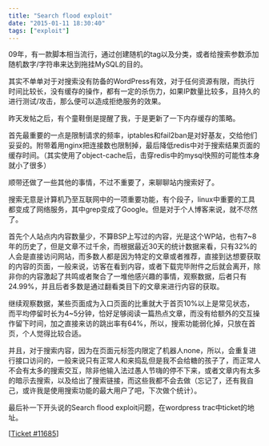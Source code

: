 ```yaml
---
title: "Search flood exploit"
date: "2015-01-11 18:30:40"
tags: ["exploit"]
---
```



09年，有一款脚本相当流行，通过创建随机的tag以及分类，或者给搜索参数添加随机数字/字符串来达到拖挂MySQL的目的。

其实不单单对于对搜索没有防备的WordPress有效，对于任何资源有限，而执行时间比较长，没有缓存的操作，都有一定的杀伤力，如果IP数量比较多，且持久的进行测试/攻击，那么便可以造成拒绝服务的效果。

昨天发帖之后，有个童鞋倒是提醒了我，于是更新了一下内存缓存的策略。

首先最重要的一点是限制请求的频率，iptables和fail2ban是对好基友，交给他们妥妥的。附带着用nginx把连接数也限制掉，最后降低redis中对于搜索结果页面的缓存时间。（其实使用了object-cache后，击穿redis中的mysql快照的可能性本身就小了很多）

顺带还做了一些其他的事情，不过不重要了，来聊聊站内搜索好了。

搜索无意是计算机乃至互联网中的一项重要功能，有个段子，linux中重要的工具都变成了网络服务，其中grep变成了Google。但是对于个人博客来说，就不尽然了。

首先个人站点内内容数量少，不算BSP上写过的内容，光是这个WP站，也有7~8年的历史了，但是文章不过千余，而根据最近30天的统计数据来看，只有32%的人会是直接访问网站，而多数人都是因为特定的文章或者推荐，直接到达想要获取的内容的页面，一般来说，访客在看到内容，或者下载完毕附件之后就会离开，除非你的内容激起了共鸣或者聚合了一堆他感兴趣的事情，观察数据，后者只有24.99%，并且后者多数是通过翻看类目下的文章来进行内容的获取。

继续观察数据，某些页面成为入口页面的比重就大于首页10%以上是常见状态，而平均停留时长为4~5分钟，恰好足够阅读一篇热点文章，而没有给额外的交互操作留下时间，加之直接来访的跳出率有64%，所以，搜索功能弱化掉，只放在首页，个人觉得比较合适。

并且，对于搜索内容，因为在页面元标签内限定了机器人none，所以，会重复进行接口访问的，一般来说只有正常人和来捣乱但是我不会给糖的孩子了，而正常人不会有太多的搜索交互，除非他输入法过愚人节嗨的停不下来，或者文章内有太多的暗示去搜索，以及给出了搜索链接，而这些我都不会去做（忘记了，还有我自己，或许我是使用搜索功能的最大用户了吧，下次做个统计）。



最后补一下开头说的Search flood exploit问题，在wordpress trac中ticket的地址。

[[Ticket #11685](https://core.trac.wordpress.org/ticket/11685)]